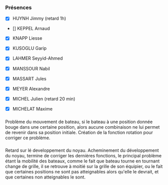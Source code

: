 ### Présences
- [x] HUYNH Jimmy (retard 1h)
- [] KEPPEL Arnaud
- [x] KNAPP Liesse 
- [x] KUSOGLU Garip
- [x] LAHMER Seyyid-Ahmed
- [x] MANSSOUR Nabil 
- [x] MASSART Jules
- [x] MEYER Alexandre
- [x] MICHEL Julien (retard 20 min)
- [x] MICHELAT Maxime


### 

Problème du mouvement de bateau, si le bateau à une position donnée bouge dans une certaine position, alors aucune combinaison ne lui permet de revenir dans sa position initiale.
Création de la fonction rotation pour corriger ce problème.

###

Retard sur lé developpement du noyau.
Acheminement du développement du noyau, termine de corriger les dernières fonctions, le principal problème étant la mobilité des bateaux, comme le fait que bateau tourne en tournant change de grille, il se retrouve à moitié sur la grille de son équipier, ou le fait que certaines positions ne sont pas atteignables alors qu'elle le devrait, et que certaines non atteignables le sont.